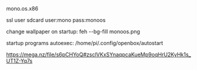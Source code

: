 mono.os.x86


ssl user sdcard user:mono pass:monoos

change wallpaper on startup: feh --bg-fill monoos.png

startup programs autoexec: /home/pi/.config/openbox/autostart

https://mega.nz/file/s6pCHYoQ#zsclVKxSYnaqpcaKueMp9oqHrU2KyHk1s_UT1Z-Yq7s

